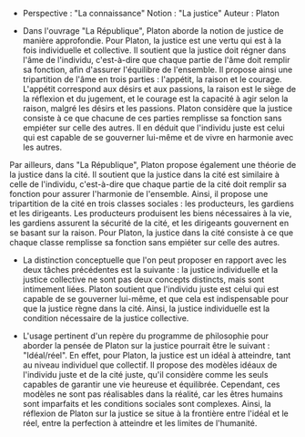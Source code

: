 - Perspective : "La connaissance"
Notion : "La justice"
Auteur : Platon

- Dans l'ouvrage "La République", Platon aborde la notion de justice de manière approfondie. Pour Platon, la justice est une vertu qui est à la fois individuelle et collective. Il soutient que la justice doit régner dans l'âme de l'individu, c'est-à-dire que chaque partie de l'âme doit remplir sa fonction, afin d'assurer l'équilibre de l'ensemble. Il propose ainsi une tripartition de l'âme en trois parties : l'appétit, la raison et le courage. L'appétit correspond aux désirs et aux passions, la raison est le siège de la réflexion et du jugement, et le courage est la capacité à agir selon la raison, malgré les désirs et les passions. Platon considère que la justice consiste à ce que chacune de ces parties remplisse sa fonction sans empiéter sur celle des autres. Il en déduit que l'individu juste est celui qui est capable de se gouverner lui-même et de vivre en harmonie avec les autres.

Par ailleurs, dans "La République", Platon propose également une théorie de la justice dans la cité. Il soutient que la justice dans la cité est similaire à celle de l'individu, c'est-à-dire que chaque partie de la cité doit remplir sa fonction pour assurer l'harmonie de l'ensemble. Ainsi, il propose une tripartition de la cité en trois classes sociales : les producteurs, les gardiens et les dirigeants. Les producteurs produisent les biens nécessaires à la vie, les gardiens assurent la sécurité de la cité, et les dirigeants gouvernent en se basant sur la raison. Pour Platon, la justice dans la cité consiste à ce que chaque classe remplisse sa fonction sans empiéter sur celle des autres.

- La distinction conceptuelle que l'on peut proposer en rapport avec les deux tâches précédentes est la suivante : la justice individuelle et la justice collective ne sont pas deux concepts distincts, mais sont intimement liées. Platon soutient que l'individu juste est celui qui est capable de se gouverner lui-même, et que cela est indispensable pour que la justice règne dans la cité. Ainsi, la justice individuelle est la condition nécessaire de la justice collective.

- L'usage pertinent d'un repère du programme de philosophie pour aborder la pensée de Platon sur la justice pourrait être le suivant : "Idéal/réel". En effet, pour Platon, la justice est un idéal à atteindre, tant au niveau individuel que collectif. Il propose des modèles idéaux de l'individu juste et de la cité juste, qu'il considère comme les seuls capables de garantir une vie heureuse et équilibrée. Cependant, ces modèles ne sont pas réalisables dans la réalité, car les êtres humains sont imparfaits et les conditions sociales sont complexes. Ainsi, la réflexion de Platon sur la justice se situe à la frontière entre l'idéal et le réel, entre la perfection à atteindre et les limites de l'humanité.
